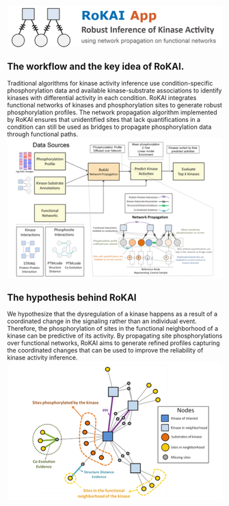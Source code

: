 ![RoKAI App](rokai_app_logo.png "RoKAI App")
## The workflow and the key idea of RoKAI.
Traditional algorithms for kinase activity inference use condition-specific phosphorylation data and available kinase-substrate associations to identify kinases with differential activity in each condition. RoKAI integrates functional networks of kinases and phosphorylation sites to generate robust phosphorylation profiles. The network propagation algorithm implemented by RoKAI ensures that unidentified sites that lack quantifications in a condition can still be used as bridges to propagate phosphorylation data through functional paths.
![](rokai_workflow.png "RoKAI Workflow")

## The hypothesis behind RoKAI
We hypothesize that the dysregulation of a kinase happens as a result of a coordinated change in the signaling rather than an individual event. Therefore, the phosphorylation of sites in the functional neighborhood of a kinase can be predictive of its activity. By propagating site phosphorylations over functional networks, RoKAI aims to generate refined profiles capturing the coordinated changes that can be used to improve the reliability of kinase activity inference.
![](rokai_functional_neighborhood.png "RoKAI Functional Neighborhood")

